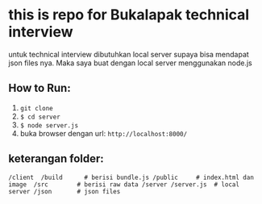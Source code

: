 # this is repo for Bukalapak technical interview

untuk technical interview dibutuhkan local server supaya bisa mendapat json files nya. Maka saya buat dengan local server menggunakan node.js

## How to Run:
1. `git clone`
2. `$ cd server`
3. `$ node server.js`
4. buka browser dengan url: `http://localhost:8000/`

## keterangan folder:
`
	/client 
		/build      # berisi bundle.js
		/public     # index.html dan image 
		/src        # berisi raw data
	/server
		/server.js  # local server
		/json       # json files
`
